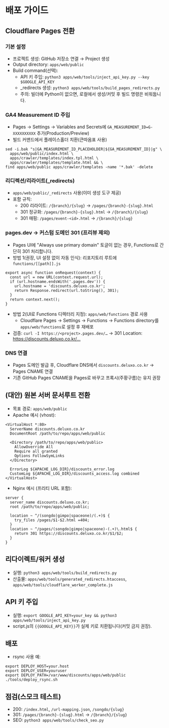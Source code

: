 # 배포 가이드

## Cloudflare Pages 전환

### 기본 설정
- 프로젝트 생성: GitHub 저장소 연결 → Project 생성
- Output directory: `apps/web/public`
- Build command(선택):
  - API 키 주입: `python3 apps/web/tools/inject_api_key.py --key $GOOGLE_API_KEY`
  - _redirects 생성: `python3 apps/web/tools/build_pages_redirects.py`
  - 주의: 빌더에 Python이 없으면, 로컬에서 생성/커밋 후 빌드 명령은 비워둡니다.

### GA4 Measurement ID 주입
- Pages → Settings → Variables and Secrets에 `GA_MEASUREMENT_ID=G-XXXXXXXXXX` 추가(Production/Preview)
- 빌드 커맨드에서 플레이스홀더 치환(큰따옴표 사용)
```
sed -i.bak "s|GA_MEASUREMENT_ID_PLACEHOLDER|${GA_MEASUREMENT_ID}|g" \
  apps/web/public/index.html \
  apps/crawler/templates/index.tpl.html \
  apps/crawler/templates/template.html && \
find apps/web/public apps/crawler/templates -name '*.bak' -delete
```

### 리디렉션/리라이트(_redirects)
- `apps/web/public/_redirects` 사용(이미 생성 도구 제공)
- 포함 규칙:
  - 200 리라이트: `/{branch}/{slug}` → `/pages/{branch}-{slug}.html`
  - 301 정규화: `/pages/{branch}-{slug}.html` → `/{branch}/{slug}`
  - 301 매핑: `/pages/event-<id>.html` → `/{branch}/{slug}`

### pages.dev → 커스텀 도메인 301 (프리뷰 제외)
- Pages UI에 "Always use primary domain" 토글이 없는 경우, Functions로 간단히 301 처리합니다.
- 방법 1(권장, UI 설정 없이 자동 인식): 리포지토리 루트에 `functions/[[path]].js`
```
export async function onRequest(context) {
  const url = new URL(context.request.url);
  if (url.hostname.endsWith('.pages.dev')) {
    url.hostname = 'discounts.deluxo.co.kr';
    return Response.redirect(url.toString(), 301);
  }
  return context.next();
}
```
- 방법 2(UI로 Functions 디렉터리 지정): `apps/web/functions` 경로 사용
  - Cloudflare Pages → Settings → Functions → Functions directory를 `apps/web/functions`로 설정 후 재배포
- 검증: `curl -I https://<project>.pages.dev/…` → 301 Location: https://discounts.deluxo.co.kr/…

### DNS 연결
- Pages 도메인 발급 후, Cloudflare DNS에서 `discounts.deluxo.co.kr` → Pages CNAME 연결
- 기존 GitHub Pages CNAME을 Pages로 바꾸고 프록시(주황구름)는 유지 권장

## (대안) 원본 서버 문서루트 전환
- 목표 경로: `apps/web/public`
- Apache 예시 (vhost):
```
<VirtualHost *:80>
  ServerName discounts.deluxo.co.kr
  DocumentRoot /path/to/repo/apps/web/public

  <Directory /path/to/repo/apps/web/public>
    AllowOverride All
    Require all granted
    Options FollowSymLinks
  </Directory>

  ErrorLog ${APACHE_LOG_DIR}/discounts_error.log
  CustomLog ${APACHE_LOG_DIR}/discounts_access.log combined
</VirtualHost>
```
- Nginx 예시 (프리티 URL 포함):
```
server {
  server_name discounts.deluxo.co.kr;
  root /path/to/repo/apps/web/public;

  location ~ ^/(songdo|gimpo|spaceone)/(.+)$ {
    try_files /pages/$1-$2.html =404;
  }
  location ~ ^/pages/(songdo|gimpo|spaceone)-(.+)\.html$ {
    return 301 https://discounts.deluxo.co.kr/$1/$2;
  }
}
```

## 리다이렉트/워커 생성
- 실행: `python3 apps/web/tools/build_redirects.py`
- 산출물: `apps/web/tools/generated_redirects.htaccess`, `apps/web/tools/cloudflare_worker_complete.js`

## API 키 주입
- 실행: `export GOOGLE_API_KEY=your_key && python3 apps/web/tools/inject_api_key.py`
- script.js의 `{{GOOGLE_API_KEY}}`가 실제 키로 치환됩니다(커밋 금지 권장).

## 배포
- rsync 사용 예:
```
export DEPLOY_HOST=your.host
export DEPLOY_USER=youruser
export DEPLOY_PATH=/var/www/discounts/apps/web/public
./tools/deploy_rsync.sh
```

## 점검(스모크 테스트)
- 200: `/index.html`, `/url-mapping.json`, `/songdo/{slug}`
- 301: `/pages/{branch}-{slug}.html` → `/{branch}/{slug}`
- SEO: `python3 apps/web/tools/check_seo.py`
